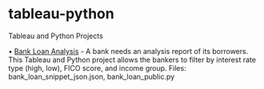 # tableau-python
Tableau and Python Projects

• <a href="https://public.tableau.com/app/profile/lorenzo.tanada/viz/BankLoanAnalysis-filters/BankLoanAnalysis">Bank Loan Analysis</a> - A bank needs an analysis report of its borrowers. This Tableau and Python project allows the bankers to filter by interest rate type (high, low), FICO score, and income group. 
Files: bank_loan_snippet_json.json, bank_loan_public.py
